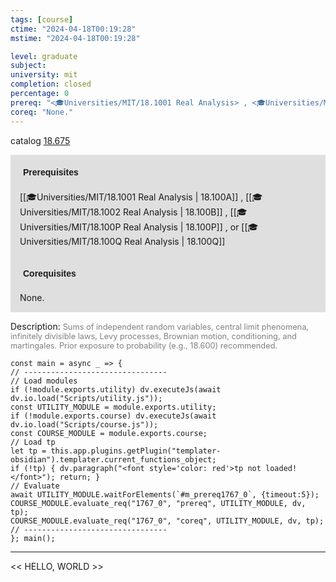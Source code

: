 ```yaml
---
tags: [course]
ctime: "2024-04-18T00:19:28"
mstime: "2024-04-18T00:19:28"

level: graduate
subject: 
university: mit
completion: closed
percentage: 0
prereq: "<🎓Universities/MIT/18.1001 Real Analysis> , <🎓Universities/MIT/18.1002 Real Analysis> , <🎓Universities/MIT/18.100P Real Analysis> , or <🎓Universities/MIT/18.100Q Real Analysis>"
coreq: "None."
---
```


catalog [18.675](http://student.mit.edu/catalog/m18b.html#18.675)

<span style="display: block; padding: 15px; background-color: rgb(100, 100, 100, 0.2);"><font id="m_prereq1767_0" style="display: block; font-family: Arial, sans-serif; font-weight: bold; padding: 5px">Prerequisites</font><br><span id="prereq1767_0">[[🎓Universities/MIT/18.1001 Real Analysis | 18.100A]] , [[🎓Universities/MIT/18.1002 Real Analysis | 18.100B]] , [[🎓Universities/MIT/18.100P Real Analysis | 18.100P]] , or [[🎓Universities/MIT/18.100Q Real Analysis | 18.100Q]]</span></span>
<span style="display: block; padding: 15px; background-color: rgb(100, 100, 100, 0.2);"><font id="m_coreq1767_0" style="display: block; font-family: Arial, sans-serif; font-weight: bold; padding: 5px">Corequisites</font><br><span id="coreq1767_0">None.</span></span>

<font style="">Description:</font>
<font style="color: grey; font-size: 0.8rem;">Sums of independent random variables, central limit phenomena, infinitely divisible laws, Levy processes, Brownian motion, conditioning, and martingales. Prior exposure to probability (e.g., 18.600) recommended.</font>

```dataviewjs
const main = async _ => {
// --------------------------------
// Load modules
if (!module.exports.utility) dv.executeJs(await dv.io.load("Scripts/utility.js"));
const UTILITY_MODULE = module.exports.utility;
if (!module.exports.course) dv.executeJs(await dv.io.load("Scripts/course.js"));
const COURSE_MODULE = module.exports.course;
// Load tp
let tp = this.app.plugins.getPlugin("templater-obsidian").templater.current_functions_object;
if (!tp) { dv.paragraph("<font style='color: red'>tp not loaded!</font>"); return; }
// Evaluate
await UTILITY_MODULE.waitForElements(`#m_prereq1767_0`, {timeout:5});
COURSE_MODULE.evaluate_req("1767_0", "prereq", UTILITY_MODULE, dv, tp);
COURSE_MODULE.evaluate_req("1767_0", "coreq", UTILITY_MODULE, dv, tp);
// --------------------------------
}; main();
```

---

<< HELLO, WORLD >>
